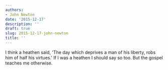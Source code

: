 ```yaml
---
authors:
- John Newton
date: '2015-12-17'
description: ''
draft: true
slug: 2015-12-17-john-newton
title: ''
---
```

I think a heathen said, 'The day which deprives a man of his liberty, robs him of half his virtues.' If I was a heathen I should say so too. But the gospel teaches me otherwise.



